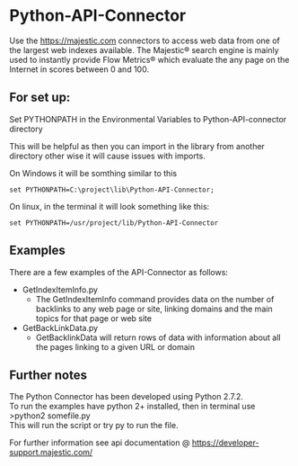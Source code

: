 Python-API-Connector
====================

Use the https://majestic.com connectors to access web data from one of the largest web indexes available. 
The Majestic® search engine is mainly used to instantly provide Flow Metrics® which evaluate the any page on the Internet in scores between 0 and 100.
 

For set up:
---------------
Set PYTHONPATH in the Environmental Variables to Python-API-connector directory 

This will be helpful as then you can import in the library from another directory other wise it will cause issues with imports.

On Windows it will be somthing similar to this 
```
set PYTHONPATH=C:\project\lib\Python-API-Connector;
```
On linux, in the terminal it will look something like this: 
```
set PYTHONPATH=/usr/project/lib/Python-API-Connector
```
Examples
-------------
There are a few examples of the API-Connector as follows:

* GetIndexItemInfo.py 
  * The GetIndexItemInfo command provides data on the number of backlinks to any web page or site, linking domains and the main topics for that page or web site
* GetBackLinkData.py 
  * GetBacklinkData will return rows of data with information about all the pages linking to a given URL or domain


Further notes  
------------------
The Python Connector has been developed using Python 2.7.2.\
To run the examples have python 2+ installed, then in terminal use >python2 somefile.py  
This will run the script or try py to run the file.

For further information see api documentation @ https://developer-support.majestic.com/


